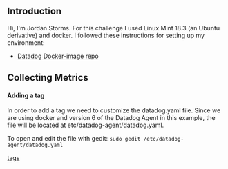 ## Introduction
Hi, I'm Jordan Storms. For this challenge I used Linux Mint 18.3 (an Ubuntu derivative) and docker. I followed these instructions for setting up my environment: 
* [Datadog Docker-image repo](https://hub.docker.com/r/datadog/docker-dd-agent/)


## Collecting Metrics

#### Adding a tag
In order to add a tag we need to customize the datadog.yaml file. Since we are using docker and version 6 of the Datadog Agent in this example, the file will be located at etc/datadog-agent/datadog.yaml.

To open and edit the file with gedit:
```sudo gedit /etc/datadog-agent/datadog.yaml```

[tags](https://www.flickr.com/gp/158412660@N04/86kFxw)
